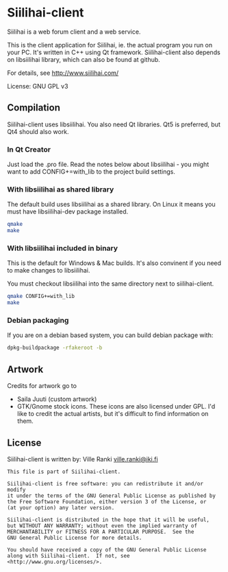
# Siilihai-client #

Siilihai is a web forum client and a web service.

This is the client application for Siilihai, ie. the actual 
program you run on your PC. It's written in C++ using Qt framework.
Siilihai-client also depends on libsiilihai library, which can also be found
at github.

For details, see http://www.siilihai.com/

License: GNU GPL v3

## Compilation ##

Siilihai-client uses libsiilihai. You also need Qt libraries. Qt5 is
preferred, but Qt4 should also work.

### In Qt Creator ###

Just load the .pro file. Read the notes below about libsiilihai -
you might want to add CONFIG+=with_lib to the project build settings.

### With libsiilihai as shared library ###

The default build uses libsiilihai as a shared library. On Linux
it means you must have libsiilihai-dev package installed.

```bash
qmake
make
```

### With libsiilihai included in binary ###

This is the default for Windows & Mac builds. It's also
convinent if you need to make changes to libsiilihai.

You must checkout libsiilihai into the same directory
next to siilihai-client.

```bash
qmake CONFIG+=with_lib
make
```

### Debian packaging ###

If you are on a debian based system, you can build debian
package with:

```bash
dpkg-buildpackage -rfakeroot -b
```

## Artwork ##

Credits for artwork go to 
  * Saila Juuti (custom artwork)
  * GTK/Gnome stock icons. These icons are also licensed under GPL. I'd like to
  credit the actual artists, but it's difficult to find information on them.

## License ##

Siilihai-client is written by: Ville Ranki <ville.ranki@iki.fi>


    This file is part of Siilihai-client.

    Siilihai-client is free software: you can redistribute it and/or modify
    it under the terms of the GNU General Public License as published by
    the Free Software Foundation, either version 3 of the License, or
    (at your option) any later version.

    Siilihai-client is distributed in the hope that it will be useful,
    but WITHOUT ANY WARRANTY; without even the implied warranty of
    MERCHANTABILITY or FITNESS FOR A PARTICULAR PURPOSE.  See the
    GNU General Public License for more details.

    You should have received a copy of the GNU General Public License
    along with Siilihai-client.  If not, see <http://www.gnu.org/licenses/>.
